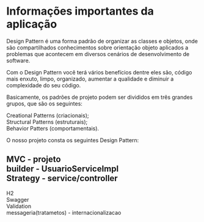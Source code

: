 # Informações importantes da aplicação

Design Pattern é uma forma padrão de organizar as classes e objetos, onde são compartilhados conhecimentos sobre orientação objeto aplicados a problemas que acontecem em diversos cenários de desenvolvimento de software.

Com o Design Pattern você terá vários benefícios dentre eles são, código mais enxuto, limpo, organizado, aumentar a qualidade e diminuir a complexidade do seu código.

Basicamente, os padrões de projeto podem ser divididos em três grandes grupos, que são os seguintes:

Creational Patterns (criacionais);     
Structural Patterns (estruturais);  
Behavior Patters (comportamentais).


O nosso projeto consta os seguintes Design Pattern:

MVC - projeto    
builder - UsuarioServiceImpl   
Strategy - service/controller
----------------------------------------------------
H2    
Swagger  
Validation  
messageria(tratametos) - internacionalizacao